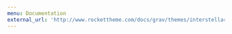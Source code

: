 ```yaml
---
menu: Documentation
external_url: 'http://www.rockettheme.com/docs/grav/themes/interstellar'
---
```


